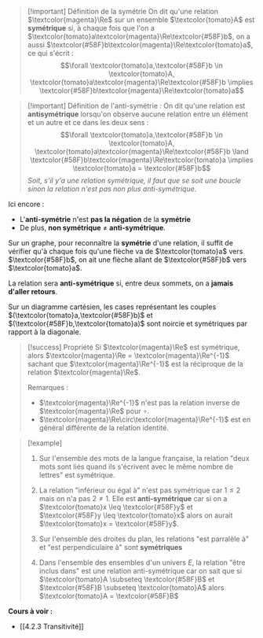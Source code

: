 >[!important] Définition de la symétrie 
>On dit qu'une relation $\textcolor{magenta}\Re$ sur un ensemble $\textcolor{tomato}A$ est **symétrique** si, à chaque fois que l'on a $\textcolor{tomato}a\textcolor{magenta}\Re\textcolor{#58F}b$, on a aussi $\textcolor{#58F}b\textcolor{magenta}\Re\textcolor{tomato}a$, ce qui s'écrit : $$\forall \textcolor{tomato}a,\textcolor{#58F}b \in \textcolor{tomato}A, \textcolor{tomato}a\textcolor{magenta}\Re\textcolor{#58F}b \implies \textcolor{#58F}b\textcolor{magenta}\Re\textcolor{tomato}a$$

>[!important] Définition de l'anti-symétrie :
>On dit qu'une relation est **antisymétrique** lorsqu'on observe aucune relation entre un élément et un autre et ce dans les deux sens : 
$$\forall \textcolor{tomato}a,\textcolor{#58F}b \in \textcolor{tomato}A, \textcolor{tomato}a\textcolor{magenta}\Re\textcolor{#58F}b \land  \textcolor{#58F}b\textcolor{magenta}\Re\textcolor{tomato}a \implies \textcolor{tomato}a = \textcolor{#58F}b$$
*Soit, s'il y'a une relation symétrique, il faut que se soit une boucle sinon la relation n'est pas non plus anti-symétrique*.

Ici encore : 
- L'**anti-symétrie** n'est **pas la négation** de la **symétrie**
- De plus, **non symétrique** $\neq$ **anti-symétrique**.

Sur un graphe, pour reconnaître la **symétrie** d'une relation, il suffit de vérifier qu'à chaque fois qu'une flèche va de $\textcolor{tomato}a$ vers $\textcolor{#58F}b$, on ait une flèche allant de $\textcolor{#58F}b$ vers $\textcolor{tomato}a$. 

La relation sera **anti-symétrique** si, entre deux sommets, on a **jamais d'aller retours**.

Sur un diagramme cartésien, les cases représentant les couples $(\textcolor{tomato}a,\textcolor{#58F}b)$ et $(\textcolor{#58F}b,\textcolor{tomato}a)$ sont noircie et symétriques par rapport à la diagonale.

>[!success] Propriété
>Si $\textcolor{magenta}\Re$ est symétrique, alors $\textcolor{magenta}\Re = \textcolor{magenta}\Re^{-1}$ sachant que  $\textcolor{magenta}\Re^{-1}$ est la réciproque de la relation $\textcolor{magenta}\Re$.
>
>Remarques : 
>- $\textcolor{magenta}\Re^{-1}$ n'est pas la relation inverse de $\textcolor{magenta}\Re$ pour $\circ$.
>- $\textcolor{magenta}\Re\circ\textcolor{magenta}\Re^{-1}$ est en général différente de la relation identité.

>[!example] 
>1. Sur l'ensemble des mots de la langue française, la relation "deux mots sont liés quand ils s'écrivent avec le même nombre de lettres" est symétrique.
>   
>2. La relation "inférieur ou égal à" n'est pas symétrique car $1 \leq 2$ mais on n'a pas $2 \neq 1$. Elle est **anti-symétrique** car si on a $\textcolor{tomato}x \leq \textcolor{#58F}y$ et $\textcolor{#58F}y \leq \textcolor{tomato}x$ alors on aurait $\textcolor{tomato}x = \textcolor{#58F}y$.
>3. Sur l'ensemble des droites du plan, les relations "est parralèle à" et "est perpendiculaire à" sont **symétriques**
>4. Dans l'ensemble des ensembles d'un univers $E$, la relation "être inclus dans" est une relation anti-symétrique car on sait que si $\textcolor{tomato}A \subseteq \textcolor{#58F}B$ et $\textcolor{#58F}B \subseteq \textcolor{tomato}A$ alors $\textcolor{tomato}A = \textcolor{#58F}B$

**Cours à voir :**
- [[4.2.3 Transitivité]]